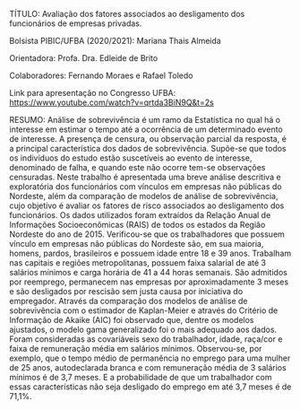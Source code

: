 TÍTULO: Avaliação dos fatores associados ao desligamento dos funcionários de empresas privadas.

Bolsista PIBIC/UFBA (2020/2021): Mariana Thais Almeida 

Orientadora: Profa. Dra. Edleide de Brito

Colaboradores: Fernando Moraes e Rafael Toledo  

Link para apresentação no Congresso UFBA: https://www.youtube.com/watch?v=qrtda3BiN9Q&t=2s

RESUMO: 
Análise de sobrevivência é um ramo da Estatística no qual há o interesse em estimar o tempo até a ocorrência de um determinado evento de interesse. A presença de censura, ou observação parcial da resposta, é a principal característica dos dados de sobrevivência. Supõe-se que todos os indivíduos do estudo estão suscetíveis ao evento de interesse, denominado de falha, e quando este não ocorre tem-se observações censuradas.
Neste trabalho é apresentada uma breve análise descritiva e exploratória dos funcionários com vínculos em empresas não públicas do Nordeste, além da comparação de modelos de análise de sobrevivência, cujo objetivo é avaliar os fatores de risco associados ao desligamento dos funcionários. Os dados utilizados foram extraídos da Relação Anual de Informações Socioeconômicas (RAIS) de todos os estados da Região Nordeste do ano de 2015.
Verificou-se que os trabalhadores que possuem vínculo em empresas não públicas do Nordeste são, em sua maioria, homens, pardos, brasileiros e possuem idade entre 18 e 39 anos. Trabalham nas capitais e regiões metropolitanas, possuem faixa salarial de até 3 salários mínimos e carga horária de 41 a 44 horas semanais. São admitidos por reemprego, permanecem nas empresas por aproximadamente 3 meses e são desligados por rescisão sem justa causa por iniciativa do empregador.
Através da comparação dos modelos de análise de sobrevivência com o estimador de Kaplan-Meier e através do Critério de Informação de Akaike (AIC) foi observado que, dentre os modelos ajustados, o modelo gama generalizado foi o mais adequado aos dados. Foram consideradas as covariáveis sexo do trabalhador, idade, raça/cor e faixa de remuneração média em salários mínimos. Observou-se, por exemplo, que o tempo médio de permanência no emprego para uma mulher de 25 anos, autodeclarada branca e com remuneração média de 3 salários mínimos é de 3,7 meses. E a probabilidade de que um trabalhador com essas características não seja desligado do emprego em até 3,7 meses é de 71,1%.
